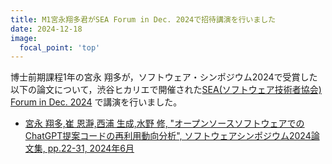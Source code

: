 ```yaml
---
title: M1宮永翔多君がSEA Forum in Dec. 2024で招待講演を行いました
date: 2024-12-18
image:
  focal_point: 'top'
---
```

<!--more-->
博士前期課程1年の宮永 翔多が，ソフトウェア・シンポジウム2024で受賞した以下の論文について，渋谷ヒカリエで開催された[SEA(ソフトウェア技術者協会) Forum in Dec. 2024](https://sea.jp/blog/2024/10/28/sea-forum-in-dec-2024-ssaward-1218/)
で講演を行いました。

- [宮永 翔多,崔 恩瀞,西浦 生成,水野 修, "オープンソースソフトウェアでのChatGPT提案コードの再利用動向分析", ソフトウェアシンポジウム2024論文集, pp.22-31, 2024年6月](http://localhost:1313/publication/conference-paper/2024_miyanaga/)

